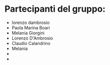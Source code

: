 # Partecipanti del gruppo:
- lorenzo dambrosio
- Paola Marina Boari
- Melania Giorgini
- Lorenzo D'Ambrosio
- Claudio Calandrino
- Melania
- 
- 
